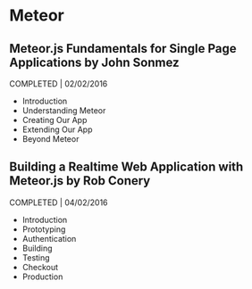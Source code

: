 # Meteor

## Meteor.js Fundamentals for Single Page Applications by John Sonmez
COMPLETED | 02/02/2016

- Introduction
- Understanding Meteor
- Creating Our App
- Extending Our App
- Beyond Meteor

## Building a Realtime Web Application with Meteor.js by Rob Conery
COMPLETED | 04/02/2016

- Introduction
- Prototyping
- Authentication
- Building
- Testing
- Checkout
- Production
